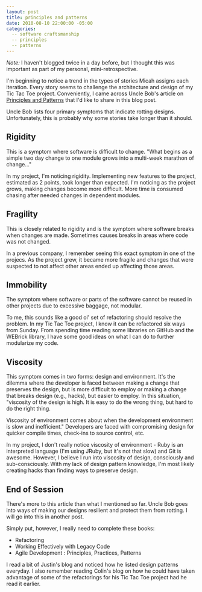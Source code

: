```yaml
---
layout: post
title: principles and patterns 
date: 2010-08-10 22:00:00 -05:00
categories:
  -- software craftsmanship
  -- principles
  -- patterns
---
```


*Note:* I haven't blogged twice in a day before, but I thought this was important as part of my personal, mini-retrospective.

I'm beginning to notice a trend in the types of stories Micah assigns each iteration.  Every story seems to challenge the architecture and design of my Tic Tac Toe project.  Conveniently, I came across Uncle Bob's article on [Principles and Patterns](http://www.objectmentor.com/resources/articles/Principles_and_Patterns.pdf) that I'd like to share in this blog post.

Uncle Bob lists four primary symptoms that indicate rotting designs.  Unfortunately, this is probably why some stories take longer than it should.

## Rigidity

This is a symptom where software is difficult to change.  "What begins as a simple two day change to one module grows into a multi-week marathon of change..."

In my project, I'm noticing rigidity.  Implementing new features to the project, estimated as 2 points, took longer than expected.  I'm noticing as the project grows, making changes become more difficult.  More time is consumed chasing after needed changes in dependent modules.

## Fragility

This is closely related to rigidity and is the symptom where software breaks when changes are made.  Sometimes causes breaks in areas where code was not changed.

In a previous company, I remember seeing this exact symptom in one of the projecs.  As the project grew, it became more fragile and changes that were suspected to not affect other areas ended up affecting those areas.  

## Immobility

The symptom where software or parts of the software cannot be reused in other projects due to excessive baggage, not modular.

To me, this sounds like a good ol' set of refactoring should resolve the problem.  In my Tic Tac Toe project, I know it can be refactored six ways from Sunday.  From spending time reading some libraries on GitHub and the WEBrick library, I have some good ideas on what I can do to further modularize my code.

## Viscosity

This symptom comes in two forms: design and environment.  It's the dilemma where the developer is faced between making a change that preserves the design, but is more difficult to employ or making a change that breaks design (e.g., hacks), but easier to employ.  In this situation, "viscosity of the design is high.  It is easy to do the wrong thing, but hard to do the right thing.

Viscosity of environment comes about when the development environment is slow and inefficient."  Developers are faced with compromising design for quicker compile times, check-ins to source control, etc.

In my project, I don't really notice viscosity of environment - Ruby is an interpreted language (I'm using JRuby, but it's not that slow) and Git is awesome.  However, I believe I run into viscosity of design, consciously and sub-consciously.  With my lack of design pattern knowledge, I'm most likely creating hacks than finding ways to preserve design.

## End of Session

There's more to this article than what I mentioned so far.  Uncle Bob goes into ways of making our designs resilient and protect them from rotting.  I will go into this in another post.

Simply put, however, I really need to complete these books:

* Refactoring
* Working Effectively with Legacy Code
* Agile Development : Principles, Practices, Patterns

I read a bit of Justin's blog and noticed how he listed design patterns everyday.  I also remember reading Colin's blog on how he could have taken advantage of some of the refactorings for his Tic Tac Toe project had he read it earlier.  
